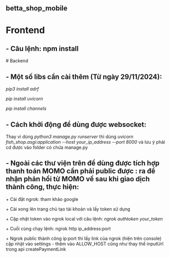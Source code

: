 ## betta_shop_mobile
# Frontend
<h2>- Câu lệnh: npm install</h2>
# Backend
<h2>- Một số libs cần cài thêm (Từ ngày 29/11/2024):</h2>
  <p><i>pip3 install adrf</i></p>
  <p><i>pip install uvicorn</i></p>
  <p><i>pip install channels</i></p>
<h2>- Cách khởi động để dùng được websocket:</h2>
  <p>Thay vì dùng <i>python3 manage.py runserver</i> thì dùng <i>uvicorn fish_shop.asgi:application --host your_ip_address --port 8000</i> và lưu ý phải cd được vào folder có chứa manage.py</p>
<h2>- Ngoài các thư viện trên để dùng được tích hợp thanh toán MOMO cần phải public được <ip_address>:<port> ra để nhận phản hồi từ MOMO về sau khi giao dịch thành công, thực hiện:</h2>
  <p>+ Cài đặt ngrok: tham khảo google</p>
  <p>+ Cài xong lên trang chủ tạo tài khoản và lấy token sử dụng</p>
  <p>+ Cập nhật token vào ngrok local với câu lệnh: <i>ngrok authtoken your_token</i> </p>
  <p>+ Cuối cùng chạy lệnh: ngrok http ip_address:port</p>
  <p>+ Ngrok public thành công ip:port thì lấy link của ngrok (hiện trên console) cập nhật vào settings - thêm vào ALLOW_HOST cũng như thay thế inputUrl trong api createPaymentLink<p>

